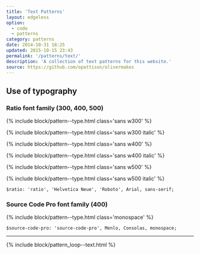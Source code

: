 ```yaml
---
title: 'Text Patterns'
layout: edgeless
option:
  - code
  - patterns
category: patterns
date: 2014-10-31 18:25
updated: 2015-10-15 23:43
permalink: '/patterns/text/'
description: 'A collection of text patterns for this website.'
source: https://github.com/opattison/olivermakes
---
```


## Use of typography

### Ratio font family (300, 400, 500)

{% include block/pattern--type.html class='sans w300' %}

{% include block/pattern--type.html class='sans w300 italic' %}

{% include block/pattern--type.html class='sans w400' %}

{% include block/pattern--type.html class='sans w400 italic' %}

{% include block/pattern--type.html class='sans w500' %}

{% include block/pattern--type.html class='sans w500 italic' %}

```
$ratio: 'ratio', 'Helvetica Neue', 'Roboto', Arial, sans-serif;
```

### Source Code Pro font family (400)

{% include block/pattern--type.html class='monospace' %}

```
$source-code-pro: 'source-code-pro', Menlo, Consolas, monospace;
```

---

{% include block/pattern_loop--text.html %}

